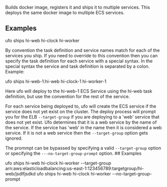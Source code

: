 Builds docker image, registers it and ships it to multiple services.  This deploys the same docker image to multiple ECS services.

## Examples

  ufo ships hi-web hi-clock hi-worker

By convention the task definition and service names match for each of the services you ship. If you need to override to this convention then you can specify the task definition for each service with a special syntax.  In the special syntax the service and task definition is separated by a colon.  Example:

  ufo ships hi-web-1:hi-web hi-clock-1 hi-worker-1

Here ufo will deploy to the hi-web-1 ECS Service using the hi-web task definition, but use the convention for the rest of the service.

For each service being deployed to, ufo will create the ECS service if the service does not yet exist on the cluster.  The deploy process will prompt you for the ELB `--target-group` if you are deploying to a 'web' service that does not yet exist.  Ufo determines that it is a web service by the name of the service. If the service has 'web' in the name then it is considered a web service. If it is not a web service then the `--target-group` option gets ignored.

The prommpt can be bypassed by specifying a valid `--target-group` option or specifying the `---no-target-group-prompt` option.  ## Examples

  ufo ships hi-web hi-clock hi-worker --target-group arn:aws:elasticloadbalancing:us-east-1:123456789:targetgroup/hi-web/jsdlfjsdkd
  ufo ships hi-web hi-clock hi-worker --no-target-group-prompt

